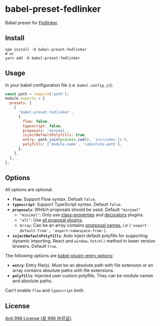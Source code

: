 # babel-preset-fedlinker

Babel preset for [Fedlinker](https://fedlinker.com/).

## Install

```shell
npm install -D babel-preset-fedlinker
# or
yarn add -D babel-preset-fedlinker
```

## Usage

In your babel configuration file (i.e. `babel.config.js`):

```js
const path = require('path');
module.exports = {
  presets: [
    [
      'babel-preset-fedlinker',
      {
        flow: false,
        typescript: false,
        proposals: 'minimal',
        injectDefaultPolyfills: true,
        entry: path.join(process.cwd(), 'src/index.js'),
        polyfills: ['module-name', '/absolute-path'],
      },
    ],
  ],
};
```

## Options

All options are optional.

- **`flow`**: Support Flow syntax. Defualt `false`.
- **`typescript`**: Support TypeScript syntax. Default `false`.
- **`proposals`**: Whitch proposals should be used. Default `"minimal"`
  - `"minimal"`: Only use [class-properties](https://babeljs.io/docs/en/babel-plugin-proposal-class-properties) and [decorators](https://babeljs.io/docs/en/babel-plugin-proposal-decorators) plugins.
  - `"all"`: Use [all proposal plugins](https://babeljs.io/docs/en/plugins#experimental).
  - `Array`: Can be an array contains [propposal names](https://babeljs.io/docs/en/plugins#experimental), i.e `['export-default-from', 'export-namespace-from']`.
- **`injectDefaultPolyfills`**: Auto inject default polyfills for supporting dynamic importing, React and `window.fetch()` method in lower version browers. Default `true`.

The following options are [babel-plugin-entry options](https://github.com/fedlinker/fedlinker/blob/master/packages/babel-plugin-entry/README.md#options):

- **`entry`**: Entry file(s). Must be an absolute path with file extension or an array contains absolute paths with file extensions.
- **`polyfills`**: Injected user custom polyfills. They can be module names and absolute paths.

Can't enable `flow` and `typescript` both.

## License

[Anti 996 License (反 996 许可证)](./LICENSE).
